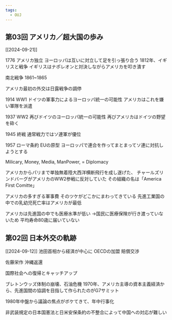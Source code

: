```yaml
---
tags:
  - OUJ
---
```

## 第03回 アメリカ／超大国の歩み
[[2024-09-21]]

1776 アメリカ独立
ヨーロッパは互いに対立して足を引っ張り合う
1812年、イギリスと戦争
イギリスはナポレオンと対決しながらアメリカを叩き潰す

南北戦争
1861~1865

アメリカ最初の外交は日露戦争の調停

1914 WW1
ドイツの軍事力によるヨーロッパ統一の可能性
アメリカはこれを嫌い軍隊を派遣

1937 WW2
再びドイツのヨーロッパ統一の可能性
再びアメリカはドイツの野望を砕く

1945 終戦
通常戦力ではソ連軍が優位

1957 ローマ条約
EUの原型
ヨーロッパで連合を作ってまとまってソ連に対抗しようとする

Milicary, Money, Media, ManPower, = Diplomacy

アメリカからパリまで単独無着陸大西洋横断飛行を成し遂げた、
チャールズリンドバーグがアメリカのWW2参戦に反対していた
その組織の名は「America First Comitte」

アメリカの多すぎる軍事費
そのツケがどこかにまわってきている
先進工業国の中での乳幼児死亡率はアメリカが最低

アメリカは先進国の中でも医療水準が低い
→国民に医療保険が行き渡っていないため
平均寿命80歳に届いていない

## 第02回 日本外交の軌跡
[[2024-09-12]]
池田首相から経済が中心に
OECDの加盟
賠償交渉

佐藤栄作
沖縄返還

国際社会への復帰とキャッチアップ

ブレトンウッズ体制の崩壊、石油危機
1970年、アメリカ主導の資本主義経済から、先進国間の協調を目指して作られたのがG7サミット

1980年中盤から議論の焦点がボケてきて、年中行事化

非武装規定の日本国憲法と日米安保条約の不整合によって中国への対応が難しい

